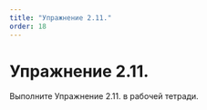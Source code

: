 ```yaml
---
title: "Упражнение 2.11."
order: 18
---
```


# Упражнение 2.11.

Выполните Упражнение 2.11. в рабочей тетради.